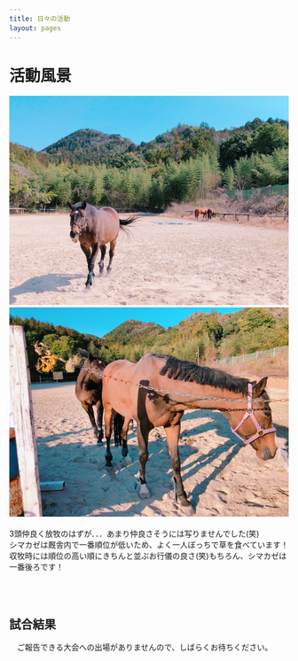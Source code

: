 ```yaml
---
title: 日々の活動
layout: pages
---
```


# 活動風景
![](img/IMG_8468.JPG)　![](img/IMG_8482.JPG)<br><br>
3頭仲良く放牧のはずが．．．あまり仲良さそうには写りませんでした(笑)<br>
シマカゼは厩舎内で一番順位が低いため、よく一人ぼっちで草を食べています！<br>
収牧時には順位の高い順にきちんと並ぶお行儀の良さ(笑)もちろん、シマカゼは一番後ろです！


<br><br>
## 試合結果
　ご報告できる大会への出場がありませんので、しばらくお待ちください。